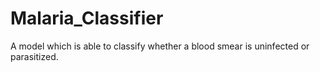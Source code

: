 # Malaria_Classifier
A model which is able to classify whether a blood smear is uninfected or parasitized.

